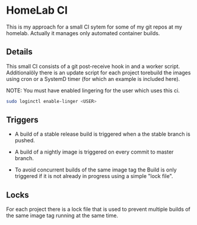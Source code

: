 # HomeLab CI

This is my approach for a small CI sytem for some of my git repos at my
homelab. Actually it manages only automated container builds.

## Details

This small CI consists of a git post-receive hook in and a worker script.
Additionalöly there is an update script for each project torebuild the images
using cron or a SystemD timer (for which an example is included here).  

NOTE: You must have enabled lingering for the user which uses this ci.

```sh
sudo loginctl enable-linger <USER>
```

## Triggers

* A build of a stable release build is triggered when a the stable branch is
pushed.  

* A build of a nightly image is triggered on every commit to master branch.

* To avoid concurrent builds of the same image tag the Build is only triggered
if it is not already in progress using a simple "lock file".

## Locks

For each project there is a lock file that is used to prevent multiple builds
of the same image tag running at the same time.
